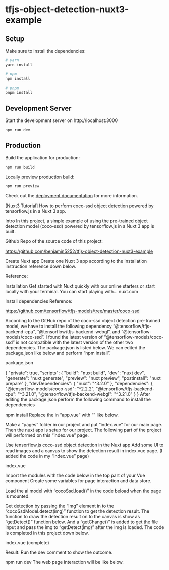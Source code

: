 # tfjs-object-detection-nuxt3-example


## Setup

Make sure to install the dependencies:

```bash
# yarn
yarn install

# npm
npm install

# pnpm
pnpm install
```

## Development Server

Start the development server on http://localhost:3000

```bash
npm run dev
```

## Production

Build the application for production:

```bash
npm run build
```

Locally preview production build:

```bash
npm run preview
```

Check out the [deployment documentation](https://nuxt.com/docs/getting-started/deployment) for more information.

[Nuxt3 Tutorial] How to perform coco-ssd object detection powered by tensorflow.js in a Nuxt 3 app.

Intro
In this project, a simple example of using the pre-trained object detection model (coco-ssd) powered by tensorflow.js in a Nuxt 3 app is built.

Github Repo of the source code of this project:

https://github.com/benjamin5252/tfjs-object-detection-nuxt3-example

Create Nuxt app
Create one Nuxt 3 app according to the Installation instruction reference down below.

Reference:

Installation
Get started with Nuxt quickly with our online starters or start locally with your terminal. You can start playing with…
nuxt.com

Install dependencies
Reference:

https://github.com/tensorflow/tfjs-models/tree/master/coco-ssd

According to the GitHub repo of the coco-ssd object detection pre-trained model, we have to install the following dependency “@tensorflow/tfjs-backend-cpu”, “@tensorflow/tfjs-backend-webgl”, and “@tensorflow-models/coco-ssd”. I found the latest version of “@tensorflow-models/coco-ssd” is not compatible with the latest version of the other two dependencies. The package.json is listed below. We can edited the package.json like below and perform “npm install”.

package.json

{
  "private": true,
  "scripts": {
    "build": "nuxt build",
    "dev": "nuxt dev",
    "generate": "nuxt generate",
    "preview": "nuxt preview",
    "postinstall": "nuxt prepare"
  },
  "devDependencies": {
    "nuxt": "^3.2.0"
  },
  "dependencies": {
    "@tensorflow-models/coco-ssd": "^2.2.2",
    "@tensorflow/tfjs-backend-cpu": "^3.21.0",
    "@tensorflow/tfjs-backend-webgl": "^3.21.0"
  }
}
After editing the package.json perform the following command to install the dependencies

npm install
Replace the <NuxtWelcome /> in “app.vue” with “<NuxtPage />” like below.

<template>
  <div>
    <NuxtPage />
  </div>
</template>
Make a “pages” folder in our project and put “index.vue” for our main page. Then the nuxt app is setup for our project. The following part of the project will performed on this “index.vue” page.


Use tensorflow.js coco-ssd object detection in the Nuxt app
Add some UI to read images and a canvas to show the detection result in index.vue page. (I added the code in my “index.vue” page)

index.vue


<template>
    <div>
        <div v-if="isLoadingModel">Loading Model ...</div>
        <div v-else>
            <label for="avatar">Choose a picture:</label>
            <input @change="getChange($event)" type="file" id="avatar" name="avatar" accept="image/*">
        </div>
        <img id="img_to_detect">
        <canvas id="detect_result"></canvas>

    </div>
</template>
<script setup>
</script>
<style>
</style>
Import the modules with the code below in the top part of your Vue component <script setup> section.


<template>
    <div>
        <div v-if="isLoadingModel">Loading Model ...</div>
        <div v-else>
            <label for="avatar">Choose a picture:</label>
            <input @change="getChange($event)" type="file" id="avatar" name="avatar" accept="image/*">
        </div>
        <img id="img_to_detect">
        <canvas id="detect_result"></canvas>

    </div>
</template>
<script setup>
  // import modules for object detection
  import '@tensorflow/tfjs-backend-cpu'
  import '@tensorflow/tfjs-backend-webgl'
  import * as cocoSsd from '@tensorflow-models/coco-ssd'

</script>
<style>
</style>
Create some variables for page interaction and data store.

<template>
    <div>
        <div v-if="isLoadingModel">Loading Model ...</div>
        <div v-else>
            <label for="avatar">Choose a picture:</label>
            <input @change="getChange($event)" type="file" id="avatar" name="avatar" accept="image/*">
        </div>
        <img id="img_to_detect">
        <canvas id="detect_result"></canvas>

    </div>
</template>
<script setup>
  // import modules for object detection
  import '@tensorflow/tfjs-backend-cpu'
  import '@tensorflow/tfjs-backend-webgl'
  import * as cocoSsd from '@tensorflow-models/coco-ssd'
  
  const isLoadingModel = ref(false)
  let cocoSsdModel = null
</script>
<style>
</style>
Load the ai model with “cocoSsd.load()” in the code beload when the page is mounted.

<template>
    <div>
        <div v-if="isLoadingModel">Loading Model ...</div>
        <div v-else>
            <label for="avatar">Choose a picture:</label>
            <input @change="getChange($event)" type="file" id="avatar" name="avatar" accept="image/*">
        </div>
        <img id="img_to_detect">
        <canvas id="detect_result"></canvas>

    </div>
</template>
<script setup>
  // import modules for object detection
  import '@tensorflow/tfjs-backend-cpu'
  import '@tensorflow/tfjs-backend-webgl'
  import * as cocoSsd from '@tensorflow-models/coco-ssd'

  const isLoadingModel = ref(false)
  let cocoSsdModel = null

  onMounted(async () => {
      isLoadingModel.value = true
      // Load the ai model
      cocoSsdModel = await cocoSsd.load()
      isLoadingModel.value = false
  })
</script>
<style>
</style>
Get detection by passing the “img” element in to the “cocoSsdModel.detect(img)” function to get the detection result. The function to draw the detection result on to the canvas is show as “getDetect()” function below. And a “getChange()” is added to get the file input and pass the img to “getDetect(img)” after the img is loaded. The code is completed in this project down below.

index.vue (complete)


<template>
    <div>
        <div v-if="isLoadingModel">Loading Model ...</div>
        <div v-else>
            <label for="avatar">Choose a picture:</label>
            <input @change="getChange($event)" type="file" id="avatar" name="avatar" accept="image/*">
        </div>
        <img id="img_to_detect">
        <canvas id="detect_result"></canvas>

    </div>
</template>

<script setup>
// import modules for object detection
import '@tensorflow/tfjs-backend-cpu'
import '@tensorflow/tfjs-backend-webgl'
import * as cocoSsd from '@tensorflow-models/coco-ssd'

const isLoadingModel = ref(false)
let cocoSsdModel = null

onMounted(async () => {
    isLoadingModel.value = true
    // Load the ai model
    cocoSsdModel = await cocoSsd.load()
    isLoadingModel.value = false
})

const getChange = (e) => {
    const url = URL.createObjectURL(e.target.files[0])
    const img = document.getElementById('img_to_detect')
    img.width = 300
    img.height = 300
    img.src = url
    let result = null;
    img.onload = async () => {
        result = await getDetect(img)
        
    }
}

const getDetect = async (img) => {
    // get detection result
    const result = await cocoSsdModel.detect(img)

    const canvas = document.getElementById('detect_result');
    const color=["red","green","blue"]
    canvas.width=img.width ;
    canvas.height=img.height ;
    const context = canvas.getContext('2d');
    context.drawImage(img, 0, 0, img.width,img.height);
    context.font = '40px Arial';
    
    for (let i = 0; i < result.length; i++) {
        context.beginPath();
        context.rect(...result[i].bbox);
        context.lineWidth = 5;
        context.strokeStyle = color[i%3];
        context.fillStyle = color[i%3];
        context.stroke();
        context.fillText(
            result[i].score.toFixed(3) + ' ' + result[i].class, 
            result[i].bbox[0],
            result[i].bbox[1] - 5);
    }
    return result
}
</script>

<style>
</style>
Result:
Run the dev comment to show the outcome.

npm run dev
The web page interaction will be like below.


